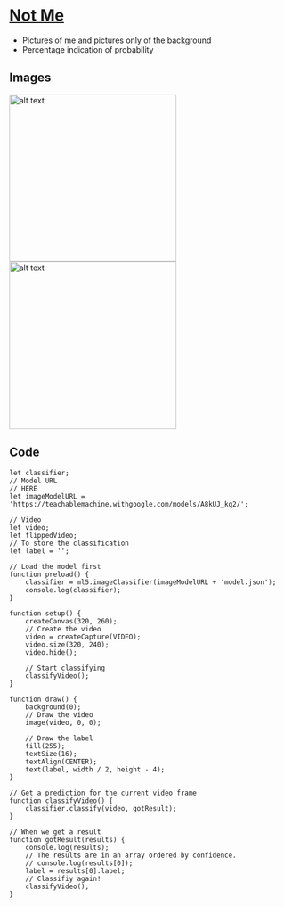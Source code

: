 # [Not Me](https://hbk-bs.github.io/teachable-machine-ivohartwig/not_me/)

* Pictures of me and pictures only of the background
* Percentage indication of probability


## Images 
<img src="" alt="alt text" width="300" height=auto/>

<img src="" alt="alt text" width="300" height=auto/>





## Code 

````  // Classifier Variable
let classifier;
// Model URL
// HERE
let imageModelURL = 'https://teachablemachine.withgoogle.com/models/A8kUJ_kq2/';

// Video
let video;
let flippedVideo;
// To store the classification
let label = '';

// Load the model first
function preload() {
	classifier = ml5.imageClassifier(imageModelURL + 'model.json');
	console.log(classifier);
}

function setup() {
	createCanvas(320, 260);
	// Create the video
	video = createCapture(VIDEO);
	video.size(320, 240);
	video.hide();

	// Start classifying
	classifyVideo();
}

function draw() {
	background(0);
	// Draw the video
	image(video, 0, 0);

	// Draw the label
	fill(255);
	textSize(16);
	textAlign(CENTER);
	text(label, width / 2, height - 4);
}

// Get a prediction for the current video frame
function classifyVideo() {
	classifier.classify(video, gotResult);
}

// When we get a result
function gotResult(results) {
	console.log(results);
	// The results are in an array ordered by confidence.
	// console.log(results[0]);
	label = results[0].label;
	// Classifiy again!
	classifyVideo();
}
````








